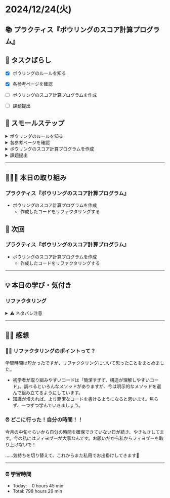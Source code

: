 # 2024/12/24(火)

## 📚 プラクティス『ボウリングのスコア計算プログラム』


## 🧩 タスクばらし
- [x] ボウリングのルールを知る
- [x] 各参考ページを確認
- [ ] ボウリングのスコア計算プログラムを作成
- [ ] 課題提出


## 🐾 スモールステップ
<details><summary>ボウリングのルールを知る</summary>

- [x] ルール詳細を確認
</details>

<details><summary>各参考ページを確認</summary>

- [x] [Docs: 「新ルール（カレントフレームシステム）」のボウリングのスコア計算プログラムの書き方](https://bootcamp.fjord.jp/pages/249)
- [x] [Docs: ボウリングのルールとスコアの付け方](https://bootcamp.fjord.jp/pages/619)
- [x] [プログラミングでよく使う英単語のまとめ【随時更新】 - Qiita](https://qiita.com/Ted-HM/items/7dde25dcffae4cdc7923)
</details>

<details><summary>ボウリングのスコア計算プログラムを作成</summary>

- [ ] ボウリングのスコア計算プログラムを作成
</details>

<details><summary>課題提出</summary>

- [ ] ボウリングのスコア計算プログラムに rubocop-fjord を通す
- [ ] ボウリングのスコア計算プログラムを Pull Request として提出
- [ ] 提出物作成・メンターさんへの提出
   - [ ] Pull Request の URL を貼り付ける
   - [ ] Terminal で実行した結果を**テキスト**で提出物本文に貼り付ける
   - [ ] 「プログラム実行の例」にある入力例全て実行結果をスクリーンショットで貼り付ける
   - [ ] rubocop-fjord のチェックが全てパスした内容をスクリーンショットで貼り付ける
</details>


------------


## 🧑🏻‍💻 本日の取り組み
### プラクティス『ボウリングのスコア計算プログラム』
- ボウリングのスコア計算プログラムを作成
   - 作成したコードをリファクタリングする

## 🎯 次回
### プラクティス『ボウリングのスコア計算プログラム』
- ボウリングのスコア計算プログラムを作成
   - 作成したコードをリファクタリングする
   

------------


## 💡 本日の学び・気付き
### リファクタリング
<details><summary>⚠️ ネタバレ注意</summary>

### 条件式を整理してみる
```ruby
if current_frame.size == 1 && current_frame[0] == 10 || current_frame.size == 2
```
↓
```ruby
if current_frame[0] == 10 || current_frame.size == 2
```



### リファクタリングされたコード（途中まで）
```ruby
#!/usr/bin/env ruby
# frozen_string_literal: true

score = ARGV[0].split(',') 
shots = []

score.each do |s|
  shots << (s == 'X' ? 10 : s.to_i)
end

frames = []

current_frame = []

shots.each do |shot|
  current_frame << shot
  if current_frame[0] == 10 || current_frame.size == 2
    frames << current_frame
    current_frame = []
  end
end

frames << current_frame unless current_frame.empty?

```
</details>

------------


## ✍🏻 感想
### 🤔💭 リファクタリングのポイントって？
学習時間は短かったですが、リファクタリングについて思ったことをまとめました。
- 初学者が取り組みやすいコードは「簡潔すぎず、構造が理解しやすいコード」。調べるといろんなメソッドがありますが、今は明示的なメソッドを選んで組み立てるようにしています。
- 知識が増えれば、より簡潔なコードを書けるようになると思います。焦らず、一つずつ学んでいきましょう。

### ⏰ どこに行った！自分の時間！！
今月の中旬ぐらいから自分の時間を確保できていない日が続き、やきもきしてます。今の私にはフィヨブーが大事なんです。お願いだから私からフィヨブーを取り上げないで！

......気持ちを切り替えて、これからまた私用でお出掛けしてきます🥹


------------


### ⏰ 学習時間
- Today:&nbsp;&nbsp;&nbsp; 0 hours 45 min
- Total: 798 hours 29 min
